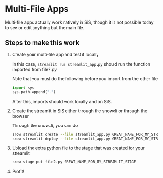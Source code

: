 # Multi-File Apps

Multi-file apps actually work natively in SiS, though it is not possible today to
see or edit anything but the main file.

## Steps to make this work

1. Create your multi-file app and test it locally

   In this case, `streamlit run streamlit_app.py` should run the function imported from file2.py

   Note that you must do the following before you import from the other file

   ```python
   import sys
   sys.path.append(".")
   ```

   After this, imports should work locally and on SiS.

2. Create the streamlit in SiS either through the snowcli or through the browser

   Through the snowcli, you can do

   ```sh
   snow streamlit create --file streamlit_app.py GREAT_NAME_FOR_MY_STREAMLIT
   snow streamlit deploy --file streamlit_app.py GREAT_NAME_FOR_MY_STREAMLIT
   ```

3. Upload the extra python file to the stage that was created for your streamlit

   ```sh
   snow stage put file2.py GREAT_NAME_FOR_MY_STREAMLIT_STAGE
   ```

4. Profit!
